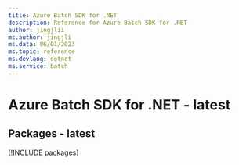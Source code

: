 ```yaml
---
title: Azure Batch SDK for .NET
description: Reference for Azure Batch SDK for .NET
author: jingjlii
ms.author: jingjli
ms.data: 06/01/2023
ms.topic: reference
ms.devlang: dotnet
ms.service: batch
---
```

# Azure Batch SDK for .NET - latest
## Packages - latest
[!INCLUDE [packages](batch-index.md)]